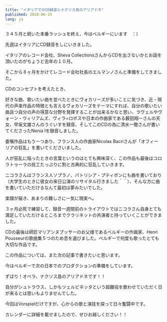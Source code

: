 ```yaml
---
title: "イタリアでのCD録音とナクソス島のアリアドネ"
published: 2018-06-15
lang: ja
---
```




３４５月と続いた本番ラッシュを終え、今はベルギーにいます　：）


先週はイタリアにCD録音をしにいきました。

イタリアのレコード会社、Sheva CollectionsさんからCDを出さないかとお話を頂いたのがちょうど去年の１０月。


そこから８ヶ月をかけてレコード会社社長のエルマンノさんと準備をしてきました。


CDのコンセプトを考えたとき、

好きな曲、歌いたい曲を並べたときにヴォカリーズが多いことに気づき、近・現代の声楽作品の特徴とも言えるヴォカリーズをテーマにすれば、自分の歌いたい曲且つ自分の声の得意な分野を発揮することが出来るかなと思い、ラヴェルやヴォーン・ウィリアムズ、ヴィラ=ロボスや日本の作曲家である薮田翔一さんの天女、早坂文雄さんのうぐいすを録音、そしてこのCDの為に清水一徹さんが書いてくださったNenia Iを録音しました。


委嘱作品はもう一つあり、フランス人の作曲家Nicolas Bacriさんが「オフィーリアの狂乱」を書いてくださいました。

人が狂乱に陥ったときの言葉というのはとても興味深く、この作品も最後はコロラトゥーラの技工たっぷりに割と古典的に狂乱していきます。


ニコラさんはフランス人ソプラノ、パトリシア・プティボンにも曲を書いており（大学生のときに彼女の来日公演のリサイタル行きました＾＾）、そんな方に曲を書いていただけるなんて最初は夢みたいでした。

楽譜が届き、あまりの難しさに一気に現実へ。


３ヶ月必死で練習して、録音一週間前のトライアウトではニコラさん自身とても満足していただけるところまでクラリネットの共演者と持っていくことができました。


CDの最後は師匠マリアンヌプッサーのお父様であるベルギーの作曲家、Henri Pousseurの歌曲集５つのため息を選びました。ベルギーで何度も歌ったとても大切な作品です。


この作品については、また次の記事で書きたいと思います。


今はベルギーで次の日本でのプロダクションの準備をしています。


ずばり！オペラ、ナクソス島のアリアドネです！！


自分がシュトラウス、しかもツェルビネッタという超難役を歌わせていただく日が来るとは思いもよりませんでした。


今回はVorspielだけですが、心からの歌と演技を探って日々奮闘中です。


カレンダーに詳細を載せましたので、ぜひお越しください！！
